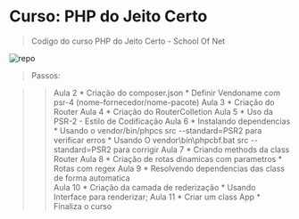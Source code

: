 # Curso: PHP do Jeito Certo

> Codigo do curso PHP do Jeito Certo - School Of Net

![repo](https://raw.githubusercontent.com/fernandovaller/repo/master/screenshot.png)

> Passos:

>> Aula 2
	* Criação do composer.json
	* Definir Vendoname com psr-4 (nome-fornecedor/nome-pacote)
>> Aula 3
	* Criação do Router	
>> Aula 4
	* Criação do RouterColletion
>> Aula 5
	* Uso da PSR-2 - Estilo de Codificação
>> Aula 6
    * Instalando dependencias
    * Usando o vendor/bin/phpcs src --standard=PSR2 para verificar erros
    * Usando O vendor\bin\phpcbf.bat src --standard=PSR2 para corrigir 
>> Aula 7
    * Criando methods da class Router
>> Aula 8
	* Criação de rotas dinamicas com parametros
    * Rotas com regex
>> Aula 9
	* Resolvendo dependencias das class de forma automatica	    
>> Aula 10
	* Criação da camada de rederização
	* Usando Interface para renderizar;
>> Aula 11
	* Criar um class App
	* Finaliza o curso	